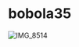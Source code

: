 # bobola35



![IMG_8514](https://github.com/user-attachments/assets/2b8dce28-4c99-4ed8-b682-82422b18eeb0)
